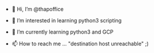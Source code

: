 - 👋 Hi, I’m @thapoffice
- 👀 I’m interested in learning python3 scripting
- 🌱 I’m currently learning python3 and GCP

- 📫 How to reach me ... "destination host unreachable" ;)

<!---
thapoffice/thapoffice is a ✨ special ✨ repository because its `README.md` (this file) appears on your GitHub profile.
You can click the Preview link to take a look at your changes.
--->
